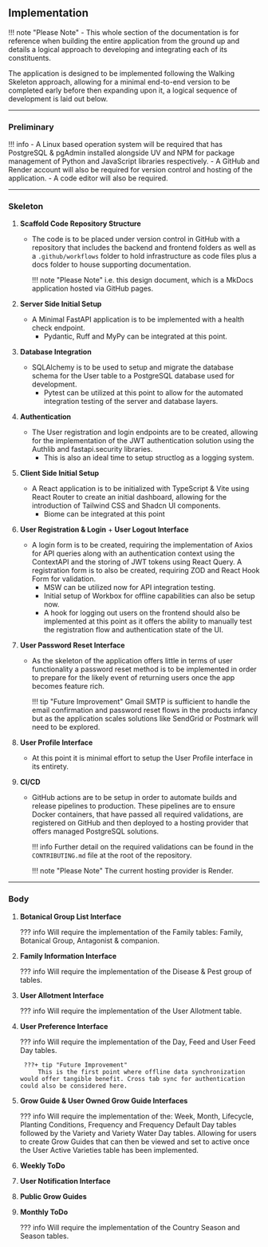 ## Implementation

!!! note "Please Note"
    - This whole section of the documentation is for reference when building the entire application from the ground up and details a logical approach to developing and integrating each of its constituents.

The application is designed to be implemented following the Walking Skeleton approach, allowing for a minimal end-to-end version to be completed early before then expanding upon it, a logical sequence of development is laid out below.

---

### Preliminary

!!! info 
    - A Linux based operation system will be required that has PostgreSQL & pgAdmin installed alongside UV and NPM for package management of Python and JavaScript libraries respectively. 
    - A GitHub and Render account will also be required for version control and hosting of the application.
    - A code editor will also be required.

---

### Skeleton

1. **Scaffold Code Repository Structure**
    - The code is to be placed under version control in GitHub with a repository that includes the backend and frontend folders as well as a `.github/workflows` folder to hold infrastructure as code files plus a docs folder to house supporting documentation.
        
        !!! note "Please Note"
            i.e. this design document, which is a MkDocs application hosted via GitHub pages.

1. **Server Side Initial Setup**
    - A Minimal FastAPI application is to be implemented with a health check endpoint.
        - Pydantic, Ruff and MyPy can be integrated at this point.

1. **Database Integration**
    - SQLAlchemy is to be used to setup and migrate the database schema for the User table to a PostgreSQL database used for development.
        - Pytest can be utilized at this point to allow for the automated integration testing of the server and database layers.

1. **Authentication**
    - The User registration and login endpoints are to be created, allowing for the implementation of the JWT authentication solution using the Authlib and fastapi.security libraries.
        - This is also an ideal time to setup structlog as a logging system.

1. **Client Side Initial Setup**
    - A React application is to be initialized with TypeScript & Vite using React Router to create an initial dashboard, allowing for the introduction of Tailwind CSS and Shadcn UI components.
        - Biome can be integrated at this point

1. **User Registration & Login** + **User Logout Interface**
    - A login form is to be created, requiring the implementation of Axios for API queries along with an authentication context using the ContextAPI and the storing of JWT tokens using React Query. A registration form is to also be created, requiring ZOD and React Hook Form for validation.
        - MSW can be utilized now for API integration testing.
        - Initial setup of Workbox for offline capabilities can also be setup now.
        - A hook for logging out users on the frontend should also be implemented at this point as it offers the ability to manually test the registration flow and authentication state of the UI.

1. **User Password Reset Interface**
    - As the skeleton of the application offers little in terms of user functionality a password reset method is to be implemented in order to prepare for the likely event of returning users once the app becomes feature rich.

        !!! tip "Future Improvement"
            Gmail SMTP is sufficient to handle the email confirmation and password reset flows in the products infancy but as the application scales solutions like SendGrid or Postmark will need to be explored.

1. **User Profile Interface**
    - At this point it is minimal effort to setup the User Profile interface in its entirety.

1. **CI/CD**
    - GitHub actions are to be setup in order to automate builds and release pipelines to production. These pipelines are to ensure Docker containers, that have passed all required validations, are registered on GitHub and then deployed to a hosting provider that offers managed PostgreSQL solutions.

        !!! info
            Further detail on the required validations can be found in the `CONTRIBUTING.md` file at the root of the repository.

        !!! note "Please Note"
            The current hosting provider is Render.

---

### Body

1. **Botanical Group List Interface**
    
    ??? info
        Will require the implementation of the Family tables: Family, Botanical Group, Antagonist & companion.

1. **Family Information Interface**

    ??? info
        Will require the implementation of the Disease & Pest group of tables.

1. **User Allotment Interface**

    ??? info
        Will require the implementation of the User Allotment table.

1. **User Preference Interface**

    ??? info
        Will require the implementation of the Day, Feed and User Feed Day tables.
        
        ???+ tip "Future Improvement"
            This is the first point where offline data synchronization would offer tangible benefit. Cross tab sync for authentication could also be considered here.

1. **Grow Guide & User Owned Grow Guide Interfaces**

    ??? info
        Will require the implementation of the: Week, Month, Lifecycle, Planting Conditions, Frequency and Frequency Default Day tables followed by the Variety and Variety Water Day tables. Allowing for users to create Grow Guides that can then be viewed and set to active once the User Active Varieties table has been implemented.

1. **Weekly ToDo**

1. **User Notification Interface**

1. **Public Grow Guides** 

1. **Monthly ToDo**

    ??? info 
        Will require the implementation of the Country Season and Season tables.